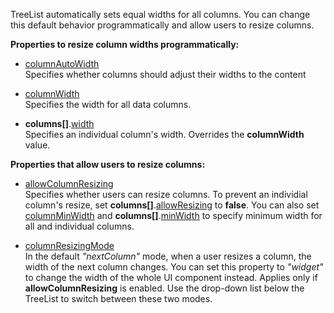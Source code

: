 TreeList automatically sets equal widths for all columns. You can change this default behavior programmatically and allow users to resize columns.

**Properties to resize column widths programmatically:**

* [columnAutoWidth](/Documentation/ApiReference/UI_Components/dxTreeList/Configuration/#columnAutoWidth)          
Specifies whether columns should adjust their widths to the content

* [columnWidth](/Documentation/ApiReference/UI_Components/dxTreeList/Configuration/#columnWidth)          
Specifies the width for all data columns.

* **columns[]**.[width](/Documentation/ApiReference/UI_Components/dxTreeList/Configuration/columns/#width)           
Specifies an individual column's width. Overrides the **columnWidth** value.

**Properties that allow users to resize columns:**

* [allowColumnResizing](/Documentation/ApiReference/UI_Components/dxTreeList/Configuration/#allowColumnResizing)             
Specifies whether users can resize columns. To prevent an individial column's resize, set **columns[]**.[allowResizing](/Documentation/ApiReference/UI_Components/dxTreeList/Configuration/columns/#allowResizing) to **false**. You can also set [columnMinWidth](/Documentation/ApiReference/UI_Components/dxTreeList/Configuration/#columnMinWidth) and **columns[]**.[minWidth](/Documentation/ApiReference/UI_Components/dxTreeList/Configuration/columns/#minWidth) to specify minimum width for all and individual columns.

* [columnResizingMode](/Documentation/ApiReference/UI_Components/dxTreeList/Configuration/#columnResizingMode)           
In the default *"nextColumn"* mode, when a user resizes a column, the width of the next column changes. You can set this property to *"widget"* to change the width of the whole UI component instead. Applies only if **allowColumnResizing** is enabled. Use the drop-down list below the TreeList to switch between these two modes.
